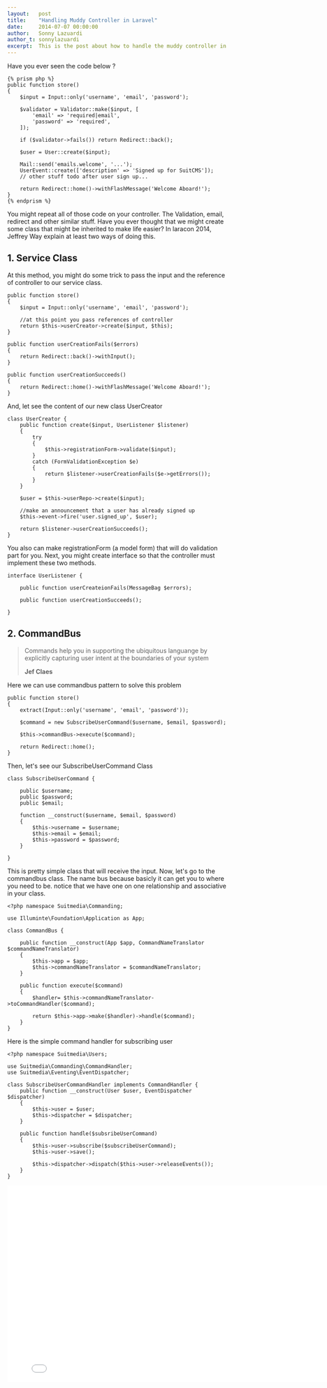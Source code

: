```yaml
---
layout:   post
title:    "Handling Muddy Controller in Laravel"
date:     2014-07-07 00:00:00
author:   Sonny Lazuardi
author_t: sonnylazuardi
excerpt:  This is the post about how to handle the muddy controller in Laravel 4.2
---
```

Have you ever seen the code below ?

	{% prism php %}
	public function store()
	{
		$input = Input::only('username', 'email', 'password');

		$validator = Validator::make($input, [
			'email' => 'required|email',
			'password' => 'required',
		]);

		if ($validator->fails()) return Redirect::back();

		$user = User::create($input);

		Mail::send('emails.welcome', '...');
		UserEvent::create(['description' => 'Signed up for SuitCMS']);
		// other stuff todo after user sign up...
	
		return Redirect::home()->withFlashMessage('Welcome Aboard!');
	}
	{% endprism %}

You might repeat all of those code on your controller. The Validation, email, redirect and other similar stuff. Have you ever thought that we might create some class that might be inherited to make life easier? In laracon 2014, Jeffrey Way explain at least two ways of doing this.

## 1. Service Class

At this method, you might do some trick to pass the input and the reference of controller to our service class.

	public function store()
	{
		$input = Input::only('username', 'email', 'password');

		//at this point you pass references of controller
		return $this->userCreator->create($input, $this); 
	}

	public function userCreationFails($errors)
	{
		return Redirect::back()->withInput();
	}

	public function userCreationSucceeds()
	{
		return Redirect::home()->withFlashMessage('Welcome Aboard!');
	}

And, let see the content of our new class UserCreator

	class UserCreator {
		public function create($input, UserListener $listener)
		{
			try
			{
				$this->registrationForm->validate($input);
			}
			catch (FormValidationException $e)
			{
				return $listener->userCreationFails($e->getErrors());
			}
		}

		$user = $this->userRepo->create($input);

		//make an announcement that a user has already signed up
		$this->event->fire('user.signed_up', $user);

		return $listener->userCreationSucceeds();
	}

You also can make registrationForm (a model form) that will do validation part for you. Next, you might create interface so that the controller must implement these two methods.

	interface UserListener {

		public function userCreateionFails(MessageBag $errors);

		public function userCreationSucceeds();

	}

## 2. CommandBus

> Commands help you in supporting the ubiquitous languange by explicitly capturing user intent at the boundaries of your system
>
> __Jef Claes__

Here we can use commandbus pattern to solve this problem

	public function store()
	{
		extract(Input::only('username', 'email', 'password'));

		$command = new SubscribeUserCommand($username, $email, $password);

		$this->commandBus->execute($command);

		return Redirect::home();
	}

Then, let's see our SubscribeUserCommand Class

	class SubscribeUserCommand {

		public $username;
		public $password;
		public $email;

		function __construct($username, $email, $password)
		{
			$this->username = $username;
			$this->email = $email;
			$this->password = $password;
		}

	}

This is pretty simple class that will receive the input. Now, let's go to the commandbus class. The name bus because basicly it can get you to where you need to be. notice that we have one on one relationship and associative in your class.

	<?php namespace Suitmedia\Commanding;

	use Illuminte\Foundation\Application as App;

	class CommandBus {

		public function __construct(App $app, CommandNameTranslator $commandNameTranslator)
		{
			$this->app = $app;
			$this->commandNameTranslator = $commandNameTranslator;
		}

		public function execute($command)
		{
			$handler= $this->commandNameTranslator->toCommandHandler($command);

			return $this->app->make($handler)->handle($command);
		}
	}

Here is the simple command handler for subscribing user

	<?php namespace Suitmedia\Users;

	use Suitmedia\Commanding\CommandHandler;
	use Suitmedia\Eventing\EventDispatcher;

	class SubscribeUserCommandHandler implements CommandHandler {
		public function __construct(User $user, EventDispatcher $dispatcher)
		{
			$this->user = $user;
			$this->dispatcher = $dispatcher;
		}

		public function handle($subsribeUserCommand)
		{
			$this->user->subscribe($subscribeUserCommand);
			$this->user->save();

			$this->dispatcher->dispatch($this->user->releaseEvents());
		}
	}

<iframe width="800" height="450" src="//www.youtube.com/embed/eqN-rt-D9KQ?rel=0" frameborder="0" allowfullscreen></iframe>
